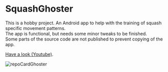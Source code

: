 # SquashGhoster
This is a hobby project. An Android app to help with the training of squash specific movement patterns.    
The app is functional, but needs some minor tweaks to be finished.   
Some parts of the source code are not published to prevent copying of the app.

[Have a look (Youtube)](https://youtu.be/PJBVvsF23bs).

![repoCardGhoster](https://user-images.githubusercontent.com/87835378/128263575-a5123fe1-63bd-4cf1-b442-addb2a392970.png)

